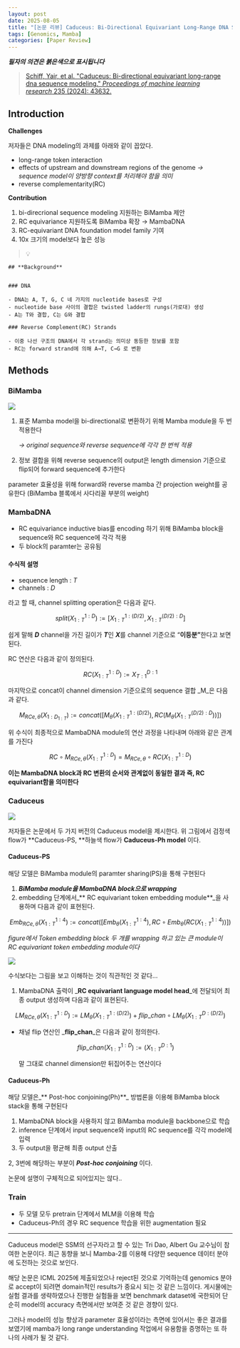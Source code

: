 ```yaml
---
layout: post
date: 2025-08-05
title: "[논문 리뷰] Caduceus: Bi-Directional Equivariant Long-Range DNA Sequence Modeling"
tags: [Genomics, Mamba]
categories: [Paper Review]
---
```


<span class="notion-red">_**필자의 의견은 붉은색으로 표시됩니다**_</span>


> [Schiff, Yair, et al. "Caduceus: Bi-directional equivariant long-range dna sequence modeling." ](https://pmc.ncbi.nlm.nih.gov/articles/PMC12189541/)[_Proceedings of machine learning research_](https://pmc.ncbi.nlm.nih.gov/articles/PMC12189541/)[ 235 (2024): 43632.](https://pmc.ncbi.nlm.nih.gov/articles/PMC12189541/)



## Introduction


**Challenges**


저자들은 DNA modeling의 과제를 아래와 같이 꼽았다.

- long-range token interaction
- effects of upstream and downstream regions of the genome 
_→ sequence model이 양방향 context를 처리해야 함을 의미_
- reverse complementarity(RC)

**Contribution**

1. bi-direcrional sequence modeling 지원하는 BiMamba 제안
1. RC equivariance 지원하도록 BiMamba 확장 → MambaDNA
1. RC-equivariant DNA foundation model family 기여
1. 10x 크기의 model보다 높은 성능

> 💡 


	## **Background**


	### DNA

	- DNA는 A, T, G, C 네 가지의 nucleotide bases로 구성
	- nucleotide base 사이의 결합은 twisted ladder의 rungs(가로대) 생성
	- A는 T와 결합, C는 G와 결합

	### Reverse Complement(RC) Strands

	- 이중 나선 구조의 DNA에서 각 strand는 의미상 동등한 정보를 포함
	- RC는 forward strand에 의해 A→T, C→G 로 변환


## Methods



### BiMamba


![](https://prod-files-secure.s3.us-west-2.amazonaws.com/542b861c-36a8-4051-84e5-8804b6728dba/2c247d59-7815-4980-99f0-8f0d21f445a7/image.png?X-Amz-Algorithm=AWS4-HMAC-SHA256&X-Amz-Content-Sha256=UNSIGNED-PAYLOAD&X-Amz-Credential=ASIAZI2LB466ZYFDZ4B3%2F20250821%2Fus-west-2%2Fs3%2Faws4_request&X-Amz-Date=20250821T071238Z&X-Amz-Expires=3600&X-Amz-Security-Token=IQoJb3JpZ2luX2VjEJ7%2F%2F%2F%2F%2F%2F%2F%2F%2F%2FwEaCXVzLXdlc3QtMiJGMEQCIAIUnGqLubMJUUw08F4YumsZvafXY3WMsRkIMo2Pi7hTAiAPQSF%2FoWk5tMPG82CNgSMrg29jY1oaswA%2BSK1bTS%2Bl4CqIBAjn%2F%2F%2F%2F%2F%2F%2F%2F%2F%2F8BEAAaDDYzNzQyMzE4MzgwNSIMwA2Bbdr69HYaBGVEKtwDuPWaXrVSa2Rw0vIjCH6vEI6pej9AFNKIbgXwS1dTmv3IJxHlU8lnkjjwvMNdWiCKBIsDdStPOg6w5nFGlTAp7%2BjNW1p5g9qP2Ef%2BW6Ofje8h0cZcPGWGOcjxFUbbhca1aFfCbtPjzq5USaz%2FAUF%2B5qAl9f1VtwSpYlAmxE1pCxGKPJzKVonfcHg4vmmrE7zG1CbeI6whIaEw5MGqdU3jXqxC7QxlO6iByOeVMCU2C5RGL63c1i0X%2BuvdEMRqNG%2FdZm38GMENpHrvR8mwgAsAAvHR3Wh0duJ1JuN6xp6U%2BT3mT3nC9ASYCyQexRPLglJk%2BZNF8%2BF8XbgPkTvlRXUHnD5s7P0G4FSNjQPYXmDVDyfva%2BXFyaXKvRpZUuHG4BLgwZPJmktT8s8VAi1xX3gd%2Bp39NZCv0OXsJQzSJkeAOVqT761KW5gkYIle5QKHf5mHcA6KwK5tzDpDhOUfi0YK8yT%2FDpnAtMCiKORN1yNyvu9toGC8i4BgPYP%2BwFmoKclZDwRMDP4pX8OvZylqkfOfgWHNvjoBtq2YSrmqec5b3%2FulLJ0koaPmX3vRUt%2Fx9ZDrnK9EIrc93CVSCpw53TgQR3oegelTX4d4D7tNnzTWS%2FLFe5GH6WfmzE2VbGUws%2FGaxQY6pgFMYRj3VA81I67q2%2FsV7Z0a38p14LYtwNanDZ7AToK%2FdVNZGJKfz771ugZjBUMhJU1%2FDd%2Bem3eDgIkzlnlKhDSxBIGK7rpcyLllMXvf8i0WjQtGNxSzF5m8RDTpb3lfoUCn0ES2%2FbZNv%2FRO0IRv7nsjGPRALF300m9JH7xKMyKoHB0ntTwMARNw%2BMZ01YKMHU75VU%2BIuT8j7fZsmluabBmqkggcya9P&X-Amz-Signature=bd38a5680c6b794c43c38b31ac4be1c5645a6f7e00946cbbc7d0a21c99e742bf&X-Amz-SignedHeaders=host&x-amz-checksum-mode=ENABLED&x-id=GetObject)

1. 표준 Mamba model을 bi-directional로 변환하기 위해 Mamba module을 두 번 적용한다

	_→ original sequence와 reverse sequence에 각각 한 번씩 적용_

1. 정보 결합을 위해 reverse sequence의 output은 length dimension 기준으로 flip되어 forward sequence에 추가한다

parameter 효율성을 위해 forward와 reverse mamba 간 projection weight를 공유한다 (BiMamba 블록에서 사다리꼴 부분의 weight)



### MambaDNA

- RC equivariance inductive bias를 encoding 하기 위해 BiMamba block을 sequence와 RC sequence에 각각 적용
- 두 block의 paramter는 공유됨


#### 수식적 설명

- sequence length : _T_
- channels : _D_

라고 할 때,  channel splitting operation은 다음과 같다.


$$
split(X^{1:D}_{1:T}):=[X^{1:(D/2)}_{1:T},X^{(D/2):D}_{1:T}]
$$


<span class="notion-red">쉽게 말해 </span><span class="notion-red">_**D**_</span><span class="notion-red"> channel을 가진 길이가 </span><span class="notion-red">_**T**_</span><span class="notion-red">인 </span><span class="notion-red">_**X**_</span><span class="notion-red">를 channel 기준으로 “</span><span class="notion-red">**이등분”**</span><span class="notion-red">한다고 보면 된다.</span>


RC 연산은 다음과 같이 정의된다.


$$
RC(X^{1:D}_{1:T}):=X^{D:1}_{T:1}
$$


마지막으로 concat이 channel dimension 기준으로의 sequence 결합 _M_은 다음과 같다.


$$
M_{RCe,\theta}(X_{1:D_{1:T}}):=concat([M_{\theta}(X^{1:(D/2)}_{1:T}),RC(M_{\theta}(X^{(D/2):D}_{1:T}))])
$$


위 수식이 최종적으로 MambaDNA module의 연산 과정을 나타내며 아래와 같은 관계를 가진다


$$
RC\circ M_{RCe,\theta}(X^{1:D}_{1:T}) = M_{RCe,\theta} \circ RC(X^{1:D}_{1:T})
$$


**이는 MambaDNA block과 RC 변환의 순서와 관계없이 동일한 결과 즉, RC equivariant함을 의미한다**



### Caduceus


![](https://prod-files-secure.s3.us-west-2.amazonaws.com/542b861c-36a8-4051-84e5-8804b6728dba/f94a60d7-8145-473b-aef9-7c68d3ec604a/image.png?X-Amz-Algorithm=AWS4-HMAC-SHA256&X-Amz-Content-Sha256=UNSIGNED-PAYLOAD&X-Amz-Credential=ASIAZI2LB466ZYFDZ4B3%2F20250821%2Fus-west-2%2Fs3%2Faws4_request&X-Amz-Date=20250821T071239Z&X-Amz-Expires=3600&X-Amz-Security-Token=IQoJb3JpZ2luX2VjEJ7%2F%2F%2F%2F%2F%2F%2F%2F%2F%2FwEaCXVzLXdlc3QtMiJGMEQCIAIUnGqLubMJUUw08F4YumsZvafXY3WMsRkIMo2Pi7hTAiAPQSF%2FoWk5tMPG82CNgSMrg29jY1oaswA%2BSK1bTS%2Bl4CqIBAjn%2F%2F%2F%2F%2F%2F%2F%2F%2F%2F8BEAAaDDYzNzQyMzE4MzgwNSIMwA2Bbdr69HYaBGVEKtwDuPWaXrVSa2Rw0vIjCH6vEI6pej9AFNKIbgXwS1dTmv3IJxHlU8lnkjjwvMNdWiCKBIsDdStPOg6w5nFGlTAp7%2BjNW1p5g9qP2Ef%2BW6Ofje8h0cZcPGWGOcjxFUbbhca1aFfCbtPjzq5USaz%2FAUF%2B5qAl9f1VtwSpYlAmxE1pCxGKPJzKVonfcHg4vmmrE7zG1CbeI6whIaEw5MGqdU3jXqxC7QxlO6iByOeVMCU2C5RGL63c1i0X%2BuvdEMRqNG%2FdZm38GMENpHrvR8mwgAsAAvHR3Wh0duJ1JuN6xp6U%2BT3mT3nC9ASYCyQexRPLglJk%2BZNF8%2BF8XbgPkTvlRXUHnD5s7P0G4FSNjQPYXmDVDyfva%2BXFyaXKvRpZUuHG4BLgwZPJmktT8s8VAi1xX3gd%2Bp39NZCv0OXsJQzSJkeAOVqT761KW5gkYIle5QKHf5mHcA6KwK5tzDpDhOUfi0YK8yT%2FDpnAtMCiKORN1yNyvu9toGC8i4BgPYP%2BwFmoKclZDwRMDP4pX8OvZylqkfOfgWHNvjoBtq2YSrmqec5b3%2FulLJ0koaPmX3vRUt%2Fx9ZDrnK9EIrc93CVSCpw53TgQR3oegelTX4d4D7tNnzTWS%2FLFe5GH6WfmzE2VbGUws%2FGaxQY6pgFMYRj3VA81I67q2%2FsV7Z0a38p14LYtwNanDZ7AToK%2FdVNZGJKfz771ugZjBUMhJU1%2FDd%2Bem3eDgIkzlnlKhDSxBIGK7rpcyLllMXvf8i0WjQtGNxSzF5m8RDTpb3lfoUCn0ES2%2FbZNv%2FRO0IRv7nsjGPRALF300m9JH7xKMyKoHB0ntTwMARNw%2BMZ01YKMHU75VU%2BIuT8j7fZsmluabBmqkggcya9P&X-Amz-Signature=01a42761e7c39684b13c958da3702ce35ba407871a2200d57bf4d017d9e39da4&X-Amz-SignedHeaders=host&x-amz-checksum-mode=ENABLED&x-id=GetObject)


저자들은 논문에서 두 가지 버전의 Caduceus model을 제시한다. 위 그림에서 검정색 flow가 **Caduceus-PS, **하늘색 flow가 **Caduceus-Ph model** 이다.



#### Caduceus-PS


해당 모델은 BiMamba module의 paramter sharing(PS)을 통해 구현된다

1. _**BiMamba module을 MambaDNA block으로 wrapping**_
1. embedding 단계에서_** RC equivariant token embedding module**_을 사용하며 다음과 같이 표현된다.

$$
Emb_{RCe,\theta}(X^{1:4}_{1:T}):=concat([Emb_{\theta}(X^{1:4}_{1:T}),RC \circ Emb_{\theta}(RC(X^{1:4}_{1:T}))])
$$


_figure에서 Token embedding block 두 개를 wrapping 하고 있는 큰 module이 RC equivariant token embedding module이다_


![](https://prod-files-secure.s3.us-west-2.amazonaws.com/542b861c-36a8-4051-84e5-8804b6728dba/b175e4da-71eb-4e91-8c23-a06dabe673c9/image.png?X-Amz-Algorithm=AWS4-HMAC-SHA256&X-Amz-Content-Sha256=UNSIGNED-PAYLOAD&X-Amz-Credential=ASIAZI2LB466ZYFDZ4B3%2F20250821%2Fus-west-2%2Fs3%2Faws4_request&X-Amz-Date=20250821T071240Z&X-Amz-Expires=3600&X-Amz-Security-Token=IQoJb3JpZ2luX2VjEJ7%2F%2F%2F%2F%2F%2F%2F%2F%2F%2FwEaCXVzLXdlc3QtMiJGMEQCIAIUnGqLubMJUUw08F4YumsZvafXY3WMsRkIMo2Pi7hTAiAPQSF%2FoWk5tMPG82CNgSMrg29jY1oaswA%2BSK1bTS%2Bl4CqIBAjn%2F%2F%2F%2F%2F%2F%2F%2F%2F%2F8BEAAaDDYzNzQyMzE4MzgwNSIMwA2Bbdr69HYaBGVEKtwDuPWaXrVSa2Rw0vIjCH6vEI6pej9AFNKIbgXwS1dTmv3IJxHlU8lnkjjwvMNdWiCKBIsDdStPOg6w5nFGlTAp7%2BjNW1p5g9qP2Ef%2BW6Ofje8h0cZcPGWGOcjxFUbbhca1aFfCbtPjzq5USaz%2FAUF%2B5qAl9f1VtwSpYlAmxE1pCxGKPJzKVonfcHg4vmmrE7zG1CbeI6whIaEw5MGqdU3jXqxC7QxlO6iByOeVMCU2C5RGL63c1i0X%2BuvdEMRqNG%2FdZm38GMENpHrvR8mwgAsAAvHR3Wh0duJ1JuN6xp6U%2BT3mT3nC9ASYCyQexRPLglJk%2BZNF8%2BF8XbgPkTvlRXUHnD5s7P0G4FSNjQPYXmDVDyfva%2BXFyaXKvRpZUuHG4BLgwZPJmktT8s8VAi1xX3gd%2Bp39NZCv0OXsJQzSJkeAOVqT761KW5gkYIle5QKHf5mHcA6KwK5tzDpDhOUfi0YK8yT%2FDpnAtMCiKORN1yNyvu9toGC8i4BgPYP%2BwFmoKclZDwRMDP4pX8OvZylqkfOfgWHNvjoBtq2YSrmqec5b3%2FulLJ0koaPmX3vRUt%2Fx9ZDrnK9EIrc93CVSCpw53TgQR3oegelTX4d4D7tNnzTWS%2FLFe5GH6WfmzE2VbGUws%2FGaxQY6pgFMYRj3VA81I67q2%2FsV7Z0a38p14LYtwNanDZ7AToK%2FdVNZGJKfz771ugZjBUMhJU1%2FDd%2Bem3eDgIkzlnlKhDSxBIGK7rpcyLllMXvf8i0WjQtGNxSzF5m8RDTpb3lfoUCn0ES2%2FbZNv%2FRO0IRv7nsjGPRALF300m9JH7xKMyKoHB0ntTwMARNw%2BMZ01YKMHU75VU%2BIuT8j7fZsmluabBmqkggcya9P&X-Amz-Signature=aebb2df6186f283f38490e817d37e9932bdf80afd94534132845620b4fa967ba&X-Amz-SignedHeaders=host&x-amz-checksum-mode=ENABLED&x-id=GetObject)


<span class="notion-red">수식보다는 그림을 보고 이해하는 것이 직관적인 것 같다…</span>

1. MambaDNA 출력이 _**RC equivariant language model head**_에 전달되어 최종 output 생성하며 다음과 같이 표현된다.

$$
LM_{RCe,\theta}(X^{1:D}_{1:T}):= LM_{\theta}(X^{1:(D/2)}_{1:T})+flip\_chan\circ LM_{\theta}(X^{D:(D/2)}_{1:T})
$$

- 채널 flip 연산인 _**flip\_chan**_은 다음과 같이 정의한다.

	$$
	flip\_chan(X^{1:D}_{1:T}):=(X^{D:1}_{1:T})
	$$


	말 그대로 channel dimension만 뒤집어주는 연산이다



#### Caduceus-Ph


해당 모델은_** Post-hoc conjoining(Ph)**_ 방법론을 이용해 BiMamba block stack을 통해 구현된다

1. MambaDNA block을 사용하지 않고 BiMamba module을 backbone으로 학습
1. inference 단계에서 input sequence와 input의 RC sequence를 각각 model에 입력
1. 두 output을 평균해 최종 output 산출

2, 3번에 해당하는 부분이 _**Post-hoc conjoining**_ 이다.


<span class="notion-red">논문에 설명이 구체적으로 되어있지는 않다..</span>



### Train

- 두 모델 모두 pretrain 단계에서 MLM을 이용해 학습
- Caduceus-Ph의 경우 RC sequence 학습을 위한 augmentation 필요

---


<span class="notion-red">Caduceus model은 SSM의 선구자라고 할 수 있는 Tri Dao, Albert Gu 교수님이 참여한 논문이다. 최근 동향을 보니 Mamba-2를 이용해 다양한 sequence 데이터 분야에 도전하는 것으로 보인다.</span>


<span class="notion-red">해당 논문은 ICML 2025에 제출되었으나 reject된 것으로 기억하는데 genomics 분야로 accept이 되려면 domain적인 results가 중요시 되는 것 같은 느낌이다. 게시물에는 실험 결과를 생략하였으나 진행한 실험들을 보면 benchmark dataset에 국한되어 단순히 model의 accuracy 측면에서만 보여준 것 같은 경향이 있다.</span>


<span class="notion-red">그러나 model의 성능 향상과 parameter 효율성이라는 측면에 있어서는 좋은 결과를 보였기에 mamba가 long range understanding 작업에서 유용함을 증명하는 또 하나의 사례가 될 것 같다.</span>

